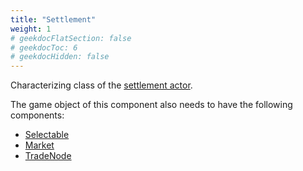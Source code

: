 ```yaml
---
title: "Settlement"
weight: 1
# geekdocFlatSection: false
# geekdocToc: 6
# geekdocHidden: false
---
```


Characterizing class of the [settlement actor](docs/the-nation/settlements/).

The game object of this component also needs to have the following components:

* [Selectable](classes/general-classes/Selectable/)
* [Market](classes/general-classes/Market/)
* [TradeNode](classes/general-classes/TradeNode/)
